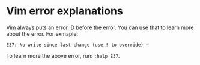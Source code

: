 # Vim error explanations

Vim always puts an error ID before the error. You can use that to learn more about the error.
For exmaple: 

```vim
E37: No write since last change (use ! to override) ~
```

To learn more the above error, run: `:help E37`.
